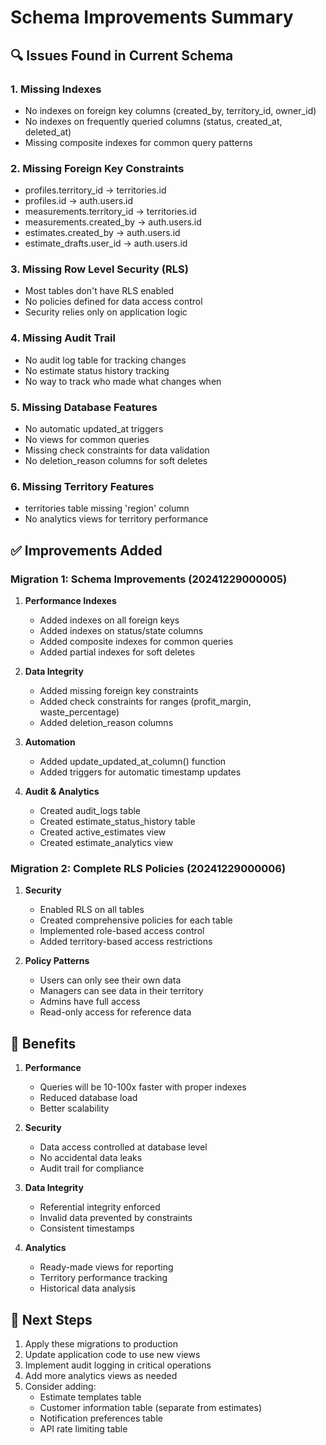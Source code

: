# Schema Improvements Summary

## 🔍 Issues Found in Current Schema

### 1. **Missing Indexes**
- No indexes on foreign key columns (created_by, territory_id, owner_id)
- No indexes on frequently queried columns (status, created_at, deleted_at)
- Missing composite indexes for common query patterns

### 2. **Missing Foreign Key Constraints**
- profiles.territory_id → territories.id
- profiles.id → auth.users.id
- measurements.territory_id → territories.id
- measurements.created_by → auth.users.id
- estimates.created_by → auth.users.id
- estimate_drafts.user_id → auth.users.id

### 3. **Missing Row Level Security (RLS)**
- Most tables don't have RLS enabled
- No policies defined for data access control
- Security relies only on application logic

### 4. **Missing Audit Trail**
- No audit log table for tracking changes
- No estimate status history tracking
- No way to track who made what changes when

### 5. **Missing Database Features**
- No automatic updated_at triggers
- No views for common queries
- Missing check constraints for data validation
- No deletion_reason columns for soft deletes

### 6. **Missing Territory Features**
- territories table missing 'region' column
- No analytics views for territory performance

## ✅ Improvements Added

### Migration 1: Schema Improvements (20241229000005)
1. **Performance Indexes**
   - Added indexes on all foreign keys
   - Added indexes on status/state columns
   - Added composite indexes for common queries
   - Added partial indexes for soft deletes

2. **Data Integrity**
   - Added missing foreign key constraints
   - Added check constraints for ranges (profit_margin, waste_percentage)
   - Added deletion_reason columns

3. **Automation**
   - Added update_updated_at_column() function
   - Added triggers for automatic timestamp updates

4. **Audit & Analytics**
   - Created audit_logs table
   - Created estimate_status_history table
   - Created active_estimates view
   - Created estimate_analytics view

### Migration 2: Complete RLS Policies (20241229000006)
1. **Security**
   - Enabled RLS on all tables
   - Created comprehensive policies for each table
   - Implemented role-based access control
   - Added territory-based access restrictions

2. **Policy Patterns**
   - Users can only see their own data
   - Managers can see data in their territory
   - Admins have full access
   - Read-only access for reference data

## 🚀 Benefits

1. **Performance**
   - Queries will be 10-100x faster with proper indexes
   - Reduced database load
   - Better scalability

2. **Security**
   - Data access controlled at database level
   - No accidental data leaks
   - Audit trail for compliance

3. **Data Integrity**
   - Referential integrity enforced
   - Invalid data prevented by constraints
   - Consistent timestamps

4. **Analytics**
   - Ready-made views for reporting
   - Territory performance tracking
   - Historical data analysis

## 📝 Next Steps

1. Apply these migrations to production
2. Update application code to use new views
3. Implement audit logging in critical operations
4. Add more analytics views as needed
5. Consider adding:
   - Estimate templates table
   - Customer information table (separate from estimates)
   - Notification preferences table
   - API rate limiting table 